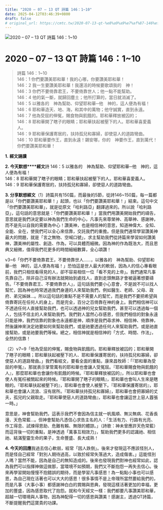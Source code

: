 ```yaml
---
title: "2020 – 07 – 13 QT 詩篇 146：1~10"
date: 2025-04-12T03:46:39+0800
draft: false
# original_url: https://cmtc.tw/2020-07-13-qt-%e8%a9%a9%e7%af%87-146%ef%bc%9a110
---
```


![2020 – 07 – 13 QT 詩篇 146：1~10](/images/qt.jpg   "2020 – 07 – 13 QT 詩篇 146：1~10")

# 2020 – 07 – 13 QT 詩篇 146：1~10

> 詩篇 146：1~10  
> 146：1 你們要讚美耶和華！我的心哪，你要讚美耶和華！  
> 146：2 我一生要讚美耶和華！我還活的時候要歌頌我的　神！  
> 146：3 你們不要倚靠君王，不要倚靠世人；他一點不能幫助。  
> 146：4 他的氣一斷，就歸回塵土；他所打算的，當日就消滅了。  
> 146：5 以雅各的　神為幫助、仰望耶和華─他　神的，這人便為有福！  
> 146：6 耶和華造天、地、海，和其中的萬物；他守誠實，直到永遠。  
> 146：7 他為受屈的伸冤，賜食物與飢餓的。耶和華釋放被囚的；  
> 146：8 耶和華開了瞎子的眼睛；耶和華扶起被壓下的人。耶和華喜愛義人。  
> 146：9 耶和華保護寄居的，扶持孤兒和寡婦，卻使惡人的道路彎曲。  
> 146：10 耶和華要作王，直到永遠！錫安哪，你的　神要作王，直到萬代！你們要讚美耶和華！

**1.** **經文誦讀**

**2. 今天默想****經文**詩 146：5 以雅各的　神為幫助、仰望耶和華─他　神的，這人便為有福！  
146：8 耶和華開了瞎子的眼睛；耶和華扶起被壓下的人。耶和華喜愛義人。  
146：9 耶和華保護寄居的，扶持孤兒和寡婦，卻使惡人的道路彎曲。

**3. 分享默想經文**（1）詩篇共有150篇，而最後的5節，從詩146~150篇，每一篇都是以「你們要讚美耶和華！」起頭，也以「你們要讚美耶和華！」結束。這句中文「你們要讚美耶和華」，就是從原文「哈利路亞」翻譯過來的。所以說「哈利路亞」，這句話的意思就是：「你們要讚美耶和華！」當我們用讚美開始我們的禱告，意思就是我們決定要以神為我們生命的中心，凡事先來尊榮神、高舉神、感謝神，而不是先以自我的需要為中心！讚美神，也是相信神的意思，知道神偉大、全知、全能、全在，使我們可以全心來信靠，交託我們的重擔。但是我們通常學習讚美神最大的問題，就是「言之無物、空喊口號」，求主幫助我們從詩篇來學習如何讚美神，讚美神的屬性、創造、作為，可以具體而細微。因為神的作為既浩大，而且恩典又細微，值得我們花更多的時間細細數算，全心頌讚！

v3~6「你們不要倚靠君王，不要倚靠世人……，以雅各的　神為幫助、仰望耶和華─他　神的，這人便為有福！」恐怕這是世人最大的軟弱，因為人的信心專看眼前，我們只相信看得見的人，卻不容易相信一位「看不見的上帝」。我們通常凡事先靠自己，除非自己沒有辦法就開始到處找人，直到走頭無路才會被逼著想要禱告。「不要倚靠君王、不要倚靠世人」，這句話我們要小心意會，不是說不可以找人幫忙，因為神也時常透過我們身邊的人來幫助我們，例如醫生、老師、父母、政府、弟兄姊妹…。所以這句話的重點不是不需要人的幫忙，而是我們不要把希望與倚靠寄託在任何人的身上，而是完全，百分之百倚靠在神的身上。我們相信神可以不透過任何人直接幫助我們，也可以透過神的兒女幫助我們，甚至可以透過每一個人，包括不信主的人來幫助我們。我們對人當然心存感恩，但我們相信的對象永遠只能是神，我們信靠的對象也永遠都是神，順序是我們尋求神、相信神、倚靠神，然後讓神來決定祂要如何來幫助我們，或是祂要透過任何人來幫助我們，或是祂直接幫助，或是祂要我們等候。總之，相信神就是相信神的「方式、時間、作法」，全然的信靠！

（2）v7~9「他為受屈的伸冤，賜食物與飢餓的。耶和華釋放被囚的；耶和華開了瞎子的眼睛；耶和華扶起被壓下的人、耶和華保護寄居的，扶持孤兒和寡婦，卻使惡人的道路彎曲。」我們看經文，要看全面的重點，康來昌牧師：「『耶和華為受屈的申冤』，那就表示掌管萬有的耶和華也會讓人受冤屈。『耶和華賜食物與飢餓的人』，那麼耶和華也會讓你有飢餓的時候。『耶和華釋放被囚的』，所以耶和華也會使人有冤枉被關起來的時候。『耶和華開了瞎子的眼睛』，耶和華也會叫人生來是瞎眼的。『耶和華扶起被壓下的』，耶和華也會使人被壓下。『耶和華保護寄居的』，耶和華也會讓人流浪、沒有居所。『耶和華扶持孤兒和寡婦』，耶和華也會把寡婦的丈夫，孤兒的父親取走。『耶和華使惡人的道路彎曲』，耶和華也會讓這世上惡人囂張一時。」

意思是，神會幫助我們，這表示我們不會因為信主就一帆風順、無災無病、花香長漫、天色常藍…。但神會幫助凡憑信心求告主名的人：「生活有力、行路有光亮、作工得息、試煉得恩助、危難有賴、無限的體諒。」（詩歌：神未曾應許天色常藍）而這背後一切的重點，是神透過「萬事互相效力」，幫助我們更多的認識祂、相信祂、結滿聖靈生命的果子，生命豐盛、長大成熟！

**4. 今天的回應**我過去信心軟弱，經常「因人跌倒」。後來才發現這不應該怪別人，而是怪自己經常「對別人期待過高，以致於經常失落過大，造成傷害。」這能怪別人嗎？當然不能，因為是自己的無知造成的。後來也發現我們對神也經常如此，認為我們可以指揮神做這做那，當環境不如預期，我們又不斷抱怨一再失去信心。後來再學習開始慢慢不抱錯誤的期待，而是學習凡事感恩！為一點點小事也可以感恩，為自己現在活著也可以大大的感恩！很多事情不是上帝理所當然要給我們的，而是凡事（大事小事）都感謝神白白的賞賜與恩典，發現這樣活著更加的幸福，更加的豐盛，因為感恩取代了抱怨。就和今天經文一樣：我們都要凡事讚美耶和華，超越一切環境與人事物，因為神配得一切的感恩與讚美！感謝主，透過QT詩篇，不斷提醒我們這寶貴的功課。